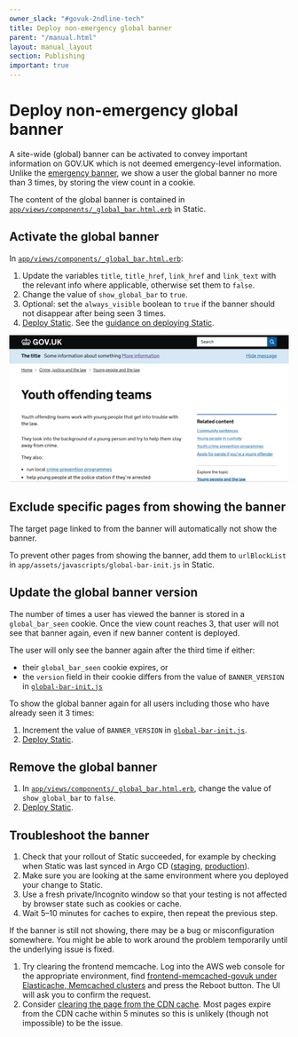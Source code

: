 ```yaml
---
owner_slack: "#govuk-2ndline-tech"
title: Deploy non-emergency global banner
parent: "/manual.html"
layout: manual_layout
section: Publishing
important: true
---
```


# Deploy non-emergency global banner

A site-wide (global) banner can be activated to convey important information on
GOV.UK which is not deemed emergency-level information. Unlike the [emergency
banner](/manual/emergency-publishing.html), we show a user the global banner no
more than 3 times, by storing the view count in a cookie.

The content of the global banner is contained in
[`app/views/components/_global_bar.html.erb`] in Static.

## Activate the global banner

In [`app/views/components/_global_bar.html.erb`]:

1. Update the variables `title`, `title_href`, `link_href` and `link_text` with
   the relevant info where applicable, otherwise set them to `false`.
1. Change the value of `show_global_bar` to `true`.
1. Optional: set the `always_visible` boolean to `true` if the banner should
   not disappear after being seen 3 times.
1. [Deploy Static]. See the [guidance on deploying Static](/manual/deploy-static.html).

![screenshot](images/global_banner.png)

## Exclude specific pages from showing the banner

The target page linked to from the banner will automatically not show the banner.

To prevent other pages from showing the banner, add them to `urlBlockList` in
`app/assets/javascripts/global-bar-init.js` in Static.

## Update the global banner version

The number of times a user has viewed the banner is stored in a
`global_bar_seen` cookie. Once the view count reaches 3, that user will not see
that banner again, even if new banner content is deployed.

The user will only see the banner again after the third time if either:

- their `global_bar_seen` cookie expires, or
- the `version` field in their cookie differs from the value of
  `BANNER_VERSION` in [`global-bar-init.js`]

To show the global banner again for all users including those who have already
seen it 3 times:

1. Increment the value of `BANNER_VERSION` in [`global-bar-init.js`].
1. [Deploy Static].

## Remove the global banner

1. In [`app/views/components/_global_bar.html.erb`], change the value of
   `show_global_bar` to `false`.
2. [Deploy Static].

## Troubleshoot the banner

1. Check that your rollout of Static succeeded, for example by checking when
   Static was last synced in Argo CD
   ([staging](https://argo.eks.staging.govuk.digital/applications/cluster-services/static),
   [production](https://argo.eks.production.govuk.digital/applications/cluster-services/static)).
1. Make sure you are looking at the same environment where you deployed your
   change to Static.
1. Use a fresh private/Incognito window so that your testing is not affected by
   browser state such as cookies or cache.
1. Wait 5–10 minutes for caches to expire, then repeat the previous step.

If the banner is still not showing, there may be a bug or misconfiguration
somewhere. You might be able to work around the problem temporarily until
the underlying issue is fixed.

1. Try clearing the frontend memcache. Log into the AWS web console for the
   appropriate environment, find [frontend-memcached-govuk under Elasticache,
   Memcached
   clusters](https://eu-west-1.console.aws.amazon.com/elasticache/home?region=eu-west-1#/memcached/frontend-memcached-govuk)
   and press the Reboot button. The UI will ask you to confirm the request.
1. Consider [clearing the page from the CDN
   cache](/manual/purge-cache). Most
   pages expire from the CDN cache within 5 minutes so this is unlikely (though
   not impossible) to be the issue.

[`app/views/components/_global_bar.html.erb`]: https://github.com/alphagov/static/blob/main/app/views/components/_global_bar.html.erb
[`global-bar-init.js`]: https://github.com/alphagov/static/blob/main/app/assets/javascripts/global-bar-init.js
[Deploy Static]: https://github.com/alphagov/static/actions/workflows/deploy.yml
